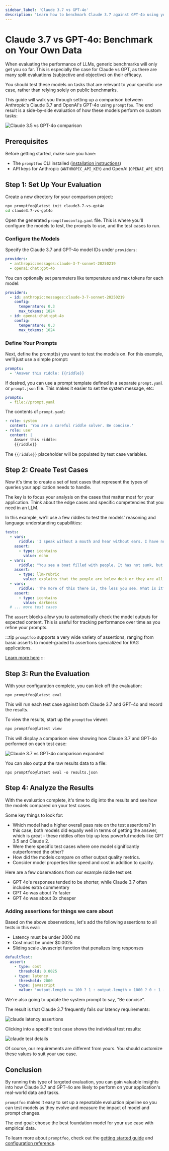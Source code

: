 ```yaml
---
sidebar_label: 'Claude 3.7 vs GPT-4o'
description: 'Learn how to benchmark Claude 3.7 against GPT-4o using your own data with promptfoo. Discover which model performs best for your specific use case.'
---
```


# Claude 3.7 vs GPT-4o: Benchmark on Your Own Data

When evaluating the performance of LLMs, generic benchmarks will only get you so far. This is especially the case for Claude vs GPT, as there are many split evaluations (subjective and objective) on their efficacy.

You should test these models on tasks that are relevant to your specific use case, rather than relying solely on public benchmarks.

This guide will walk you through setting up a comparison between Anthropic's Claude 3.7 and OpenAI's GPT-4o using `promptfoo`. The end result is a side-by-side evaluation of how these models perform on custom tasks:

![Claude 3.5 vs GPT-4o comparison](/img/docs/claude3.5-vs-gpt4o.png)

## Prerequisites

Before getting started, make sure you have:

- The `promptfoo` CLI installed ([installation instructions](/docs/getting-started))
- API keys for Anthropic (`ANTHROPIC_API_KEY`) and OpenAI (`OPENAI_API_KEY`)

## Step 1: Set Up Your Evaluation

Create a new directory for your comparison project:

```sh
npx promptfoo@latest init claude3.7-vs-gpt4o
cd claude3.7-vs-gpt4o
```

Open the generated `promptfooconfig.yaml` file. This is where you'll configure the models to test, the prompts to use, and the test cases to run.

### Configure the Models

Specify the Claude 3.7 and GPT-4o model IDs under `providers`:

```yaml
providers:
  - anthropic:messages:claude-3-7-sonnet-20250219
  - openai:chat:gpt-4o
```

You can optionally set parameters like temperature and max tokens for each model:

```yaml
providers:
  - id: anthropic:messages:claude-3-7-sonnet-20250219
    config:
      temperature: 0.3
      max_tokens: 1024
  - id: openai:chat:gpt-4o
    config:
      temperature: 0.3
      max_tokens: 1024
```

### Define Your Prompts

Next, define the prompt(s) you want to test the models on. For this example, we'll just use a simple prompt:

```yaml
prompts:
  - 'Answer this riddle: {{riddle}}
```

If desired, you can use a prompt template defined in a separate `prompt.yaml` or `prompt.json` file. This makes it easier to set the system message, etc:

```yaml
prompts:
  - file://prompt.yaml
```

The contents of `prompt.yaml`:

```yaml
- role: system
  content: 'You are a careful riddle solver. Be concise.'
- role: user
  content: |
    Answer this riddle:
    {{riddle}}
```

The `{{riddle}}` placeholder will be populated by test case variables.

## Step 2: Create Test Cases

Now it's time to create a set of test cases that represent the types of queries your application needs to handle.

The key is to focus your analysis on the cases that matter most for your application. Think about the edge cases and specific competencies that you need in an LLM.

In this example, we'll use a few riddles to test the models' reasoning and language understanding capabilities:

```yaml
tests:
  - vars:
      riddle: 'I speak without a mouth and hear without ears. I have no body, but I come alive with wind. What am I?'
    assert:
      - type: icontains
        value: echo
  - vars:
      riddle: "You see a boat filled with people. It has not sunk, but when you look again you don't see a single person on the boat. Why?"
    assert:
      - type: llm-rubric
        value: explains that the people are below deck or they are all in a relationship
  - vars:
      riddle: 'The more of this there is, the less you see. What is it?'
    assert:
      - type: icontains
        value: darkness
  # ... more test cases
```

The `assert` blocks allow you to automatically check the model outputs for expected content. This is useful for tracking performance over time as you refine your prompts.

:::tip
`promptfoo` supports a very wide variety of assertions, ranging from basic asserts to model-graded to assertions specialized for RAG applications.

[Learn more here](/docs/configuration/expected-outputs)
:::

## Step 3: Run the Evaluation

With your configuration complete, you can kick off the evaluation:

```
npx promptfoo@latest eval
```

This will run each test case against both Claude 3.7 and GPT-4o and record the results.

To view the results, start up the `promptfoo` viewer:

```sh
npx promptfoo@latest view
```

This will display a comparison view showing how Claude 3.7 and GPT-4o performed on each test case:

![Claude 3.7 vs GPT-4o comparison expanded](/img/docs/claude3-vs-gpt4-expanded.png)

You can also output the raw results data to a file:

```
npx promptfoo@latest eval -o results.json
```

## Step 4: Analyze the Results

With the evaluation complete, it's time to dig into the results and see how the models compared on your test cases.

Some key things to look for:

- Which model had a higher overall pass rate on the test assertions? In this case, both models did equally well in terms of getting the answer, which is great - these riddles often trip up less powerful models like GPT 3.5 and Claude 2.
- Were there specific test cases where one model significantly outperformed the other?
- How did the models compare on other output quality metrics.
- Consider model properties like speed and cost in addition to quality.

Here are a few observations from our example riddle test set:

- GPT 4o's responses tended to be shorter, while Claude 3.7 often includes extra commentary
- GPT 4o was about 7x faster
- GPT 4o was about 3x cheaper

### Adding assertions for things we care about

Based on the above observations, let's add the following assertions to all tests in this eval:

- Latency must be under 2000 ms
- Cost must be under $0.0025
- Sliding scale Javascript function that penalizes long responses

```yaml
defaultTest:
  assert:
    - type: cost
      threshold: 0.0025
    - type: latency
      threshold: 2000
    - type: javascript
      value: 'output.length <= 100 ? 1 : output.length > 1000 ? 0 : 1 - (output.length - 100) / 900'
```

We're also going to update the system prompt to say, "Be concise".

The result is that Claude 3.7 frequently fails our latency requirements:

![claude latency assertions](/img/docs/claude3-vs-gpt4-latency.png)

Clicking into a specific test case shows the individual test results:

![claude test details](/img/docs/claude3-result-details.png)

Of course, our requirements are different from yours. You should customize these values to suit your use case.

## Conclusion

By running this type of targeted evaluation, you can gain valuable insights into how Claude 3.7 and GPT-4o are likely to perform on your application's real-world data and tasks.

`promptfoo` makes it easy to set up a repeatable evaluation pipeline so you can test models as they evolve and measure the impact of model and prompt changes.

The end goal: choose the best foundation model for your use case with empirical data.

To learn more about `promptfoo`, check out the [getting started guide](/docs/getting-started) and [configuration reference](/docs/configuration/guide).
